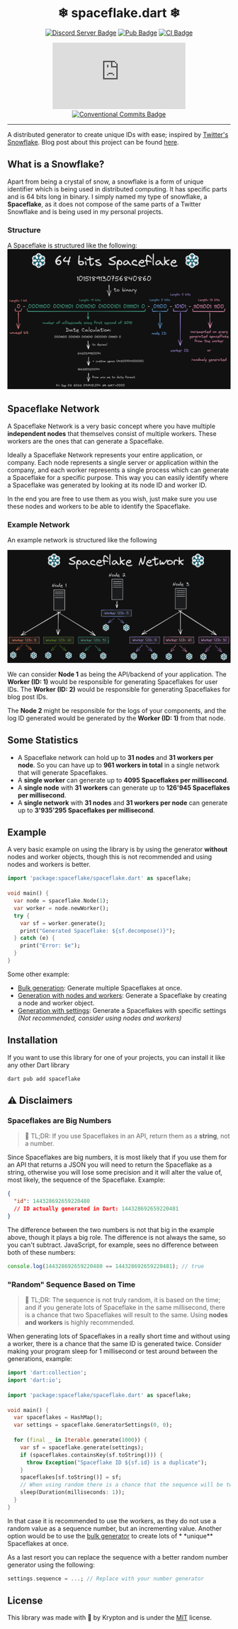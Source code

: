 <div align="center">

# ❄ spaceflake.dart ❄

[![Discord Server Badge](https://img.shields.io/discord/1358456011316396295?logo=discord)](https://discord.gg/xj6y5ZaTMr)
[![Pub Badge](https://img.shields.io/pub/v/spaceflake.svg)](https://pub.dev/packages/spaceflake)
[![CI Badge](https://github.com/kkrypt0nn/spaceflake.dart/actions/workflows/ci.yml/badge.svg)](https://github.com/kkrypt0nn/spaceflake.dart/actions)

[![Last Commit Badge](https://img.shields.io/github/last-commit/kkrypt0nn/spaceflake.dart)](https://github.com/kkrypt0nn/spaceflake.dart/commits/main)
[![Conventional Commits Badge](https://img.shields.io/badge/Conventional%20Commits-1.0.0-%23FE5196?logo=conventionalcommits&logoColor=white)](https://conventionalcommits.org/en/v1.0.0/)

</div>

---

A distributed generator to create unique IDs with ease; inspired by [Twitter's Snowflake](https://github.com/twitter-archive/snowflake/tree/snowflake-2010). Blog post about this project can be found [here](https://krypton.ninja/blog/generating-unique-ids-with-the-snowflake-algorithm/).

## What is a Snowflake?

Apart from being a crystal of snow, a snowflake is a form of unique identifier which is being used in distributed computing. It has specific parts and is 64 bits long in binary. I simply named my type of snowflake, a **Spaceflake**, as it does not compose of the same parts of a Twitter Snowflake and is being used in my personal projects.

### Structure

A Spaceflake is structured like the following:
![Parts of a 64 bits Spaceflake](https://raw.githubusercontent.com/kkrypt0nn/spaceflake.dart/main/assets/spaceflake_structure.png)

## Spaceflake Network

A Spaceflake Network is a very basic concept where you have multiple **independent nodes** that themselves consist of multiple workers. These workers are the ones that can generate a Spaceflake.

Ideally a Spaceflake Network represents your entire application, or company. Each node represents a single server or application within the company, and each worker represents a single process which can generate a Spaceflake for a specific purpose. This way you can easily identify where a Spaceflake was generated by looking at its node ID and worker ID.

In the end you are free to use them as you wish, just make sure you use these nodes and workers to be able to identify the Spaceflake.

### Example Network

An example network is structured like the following

![A simple Spaceflake Network](https://raw.githubusercontent.com/kkrypt0nn/spaceflake.dart/main/assets/spaceflake_network.png)

We can consider **Node 1** as being the API/backend of your application. The **Worker (ID: 1)** would be responsible for generating Spaceflakes for user IDs. The **Worker (ID: 2)** would be responsible for generating Spaceflakes for blog post IDs.

The **Node 2** might be responsible for the logs of your components, and the log ID generated would be generated by the **Worker (ID: 1)** from that node.

## Some Statistics

- A Spaceflake network can hold up to **31 nodes** and **31 workers per node**. So you can have up to **961 workers in total** in a single network that will generate Spaceflakes.
- A **single worker** can generate up to **4095 Spaceflakes per millisecond**.
- A **single node** with **31 workers** can generate up to **126'945 Spaceflakes per millisecond**.
- A **single network** with **31 nodes** and **31 workers per node** can generate up to **3'935'295 Spaceflakes per millisecond**.

## Example

A very basic example on using the library is by using the generator **without** nodes and worker objects, though this is not recommended and using nodes and workers is better.

```dart
import 'package:spaceflake/spaceflake.dart' as spaceflake;

void main() {
  var node = spaceflake.Node(1);
  var worker = node.newWorker();
  try {
    var sf = worker.generate();
    print("Generated Spaceflake: ${sf.decompose()}");
  } catch (e) {
    print("Error: $e");
  }
}
```

Some other example:

- [Bulk generation](https://raw.githubusercontent.com/kkrypt0nn/spaceflake.dart/main/example/spaceflake_bulk.dart): Generate multiple Spaceflakes at once.
- [Generation with nodes and workers](https://raw.githubusercontent.com/kkrypt0nn/spaceflake.dart/main/example/spaceflake_basic.dart): Generate a Spaceflake by creating a node and worker object.
- [Generation with settings](https://raw.githubusercontent.com/kkrypt0nn/spaceflake.dart/main/example/spaceflake_generate.dart): Generate a Spaceflakes with specific settings _(Not recommended, consider using nodes and workers)_

## Installation

If you want to use this library for one of your projects, you can install it like any other Dart library

```shell
dart pub add spaceflake
```

## ⚠️ Disclaimers

### Spaceflakes are Big Numbers

> 📜 TL;DR: If you use Spaceflakes in an API, return them as a **string**, not a number.

Since Spaceflakes are big numbers, it is most likely that if you use them for an API that returns a JSON you will need to return the Spaceflake as a string, otherwise you will lose some precision and it will alter the value of, most likely, the sequence of the Spaceflake. Example:

```json
{
  "id": 144328692659220480
  // ID actually generated in Dart: 144328692659220481
}
```

The difference between the two numbers is not that big in the example above, though it plays a big role. The difference is not always the same, so you can't subtract. JavaScript, for example, sees no difference between both of these numbers:

```js
console.log(144328692659220480 == 144328692659220481); // true
```

### "Random" Sequence Based on Time

> 📜 TL;DR: The sequence is not truly random, it is based on the time; and if you generate lots of Spaceflake in the same
> millisecond, there is a chance that two Spaceflakes will result to the same. Using **nodes and workers** is highly
> recommended.

When generating lots of Spaceflakes in a really short time and without using a worker, there is a chance that the same ID is generated twice. Consider making your program sleep for 1 millisecond or test around between the generations, example:

```dart
import 'dart:collection';
import 'dart:io';

import 'package:spaceflake/spaceflake.dart' as spaceflake;

void main() {
  var spaceflakes = HashMap();
  var settings = spaceflake.GeneratorSettings(0, 0);

  for (final _ in Iterable.generate(1000)) {
    var sf = spaceflake.generate(settings);
    if (spaceflakes.containsKey(sf.toString())) {
      throw Exception("Spaceflake ID ${sf.id} is a duplicate");
    }
    spaceflakes[sf.toString()] = sf;
    // When using random there is a chance that the sequence will be twice the same due to Dart's speed, hence using a worker is better. We wait a millisecond to make sure it's different.
    sleep(Duration(milliseconds: 1));
  }
}
```

In that case it is recommended to use the workers, as they do not use a random value as a sequence number, but an
incrementing value. Another option would be to use the [bulk generator](https://raw.githubusercontent.com/kkrypt0nn/spaceflake.dart/main/example/spaceflake_bulk.dart) to create lots of \*
\*unique\*\* Spaceflakes at once.

As a last resort you can replace the sequence with a better random number generator using the following:

```dart
settings.sequence = ...; // Replace with your number generator
```

## License

This library was made with 💜 by Krypton and is under the [MIT](https://raw.githubusercontent.com/kkrypt0nn/spaceflake.dart/main/LICENSE) license.
